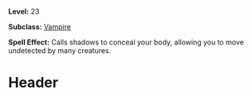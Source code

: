 <!-- TITLE: Spell: Gather Shadows -->
<!-- SUBTITLE:  -->

**Level:** 23

**Subclass:** [Vampire](vampire)

**Spell Effect:** Calls shadows to conceal your body, allowing you to move undetected by many creatures.

# Header